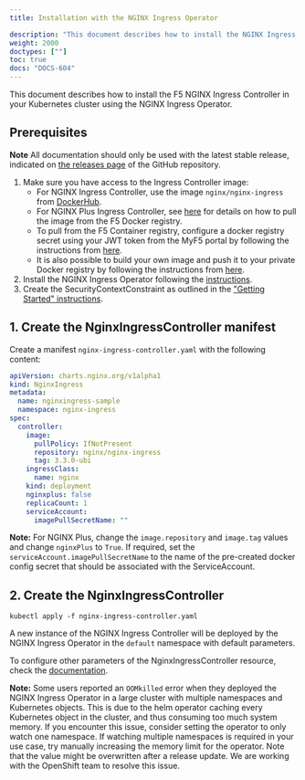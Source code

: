 ```yaml
---
title: Installation with the NGINX Ingress Operator

description: "This document describes how to install the NGINX Ingress Controller in your Kubernetes cluster using the NGINX Ingress Operator."
weight: 2000
doctypes: [""]
toc: true
docs: "DOCS-604"
---
```


This document describes how to install the F5 NGINX Ingress Controller in your Kubernetes cluster using the
NGINX Ingress Operator.

## Prerequisites

**Note** All documentation should only be used with the latest stable release, indicated on
[the releases page](https://github.com/nginxinc/kubernetes-ingress/releases) of the GitHub repository.

1. Make sure you have access to the Ingress Controller image:
    - For NGINX Ingress Controller, use the image `nginx/nginx-ingress` from [DockerHub](https://hub.docker.com/r/nginx/nginx-ingress).
    - For NGINX Plus Ingress Controller, see [here](/nginx-ingress-controller/installation/pulling-ingress-controller-image)
    for details on how to pull the image from the F5 Docker registry.
    - To pull from the F5 Container registry, configure a docker registry secret using your JWT token from the MyF5 portal
    by following the instructions from [here](/nginx-ingress-controller/installation/using-the-jwt-token-docker-secret).
    - It is also possible to build your own image and push it to your private Docker registry by following the instructions
    from [here](/nginx-ingress-controller/installation/building-ingress-controller-image).
2. Install the NGINX Ingress Operator following the [instructions](https://github.com/nginxinc/nginx-ingress-helm-operator/blob/v2.0.0/docs/installation.md).
3. Create the SecurityContextConstraint as outlined in the ["Getting Started" instructions](https://github.com/nginxinc/nginx-ingress-helm-operator/blob/v2.0.0/README.md#getting-started).

## 1. Create the NginxIngressController manifest

Create a manifest `nginx-ingress-controller.yaml` with the following content:

```yaml
apiVersion: charts.nginx.org/v1alpha1
kind: NginxIngress
metadata:
  name: nginxingress-sample
  namespace: nginx-ingress
spec:
  controller:
    image:
      pullPolicy: IfNotPresent
      repository: nginx/nginx-ingress
      tag: 3.3.0-ubi
    ingressClass:
      name: nginx
    kind: deployment
    nginxplus: false
    replicaCount: 1
    serviceAccount:
      imagePullSecretName: ""
```

**Note:** For NGINX Plus, change the `image.repository` and `image.tag` values and change `nginxPlus` to `True`.
If required, set the `serviceAccount.imagePullSecretName` to the name of the pre-created docker config secret that
should be associated with the ServiceAccount.

## 2. Create the NginxIngressController

```shell
kubectl apply -f nginx-ingress-controller.yaml
```

A new instance of the NGINX Ingress Controller will be deployed by the NGINX Ingress Operator in the `default`
namespace with default parameters.

To configure other parameters of the NginxIngressController resource, check the [documentation](https://github.com/nginxinc/nginx-ingress-helm-operator/blob/v2.0.0/docs/nginx-ingress-controller.md).

**Note:** Some users reported an `OOMkilled` error when they deployed the NGINX Ingress Operator in a large cluster with
multiple namespaces and Kubernetes objects. This is due to the helm operator caching every Kubernetes object in the cluster,
and thus consuming too much system memory. If you encounter this issue, consider setting the operator to only watch one namespace.
If watching multiple namespaces is required in your use case, try manually increasing the memory limit for the operator.
Note that the value might be overwritten after a release update. We are working with the OpenShift team to resolve this issue.
